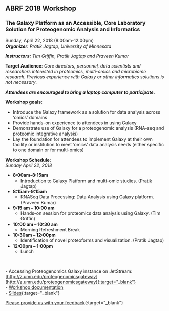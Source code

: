 ## **ABRF 2018 Workshop**

### **The Galaxy Platform as an Accessible, Core Laboratory Solution for Proteogenomic Analysis and Informatics**

Sunday, April 22, 2018 (8:00am-12:00pm) 
<br>
_**Organizer**: Pratik Jagtap, University of Minnesota_

_**Instructors:**  Tim Griffin, Pratik Jagtap and Praveen Kumar_

**Target Audience**: _Core directors, personnel, data scientists and researchers interested in proteomics, multi-omics and microbiome research. Previous experience with Galaxy or other informatics solutions is not necessary_.


**_Attendees are encouraged to bring a laptop computer to participate._**
<br>

**Workshop goals:**

- Introduce the Galaxy framework as a solution for data analysis across ‘omics’ domains
- Provide hands-on experience to attendees in using Galaxy
- Demonstrate use of Galaxy for a proteogenomic analysis (RNA-seq and proteomic integrative analysis)
- Lay the foundation for attendees to implement Galaxy at their own facility or institution to meet ‘omics’ data analysis needs (either specific to one domain or for multi-omics)

**Workshop Schedule:**
<br>
_Sunday April 22, 2018_
 
- **8:00am-8:15am**
    - Introduction to Galaxy Platform and multi-omic studies. (Pratik Jagtap)
- **8:15am-9:15am**
    - RNASeq Data Processing: Data Analysis using Galaxy platform. (Praveen Kumar)
- **9:15 am – 10:00 am**
    - Hands-on session for proteomics data analysis using Galaxy. (Tim Griffin)
- **10:00 am – 10:30 am** 
    - Morning Refreshment Break
- **10:30am – 12:00pm**
    - Identification of novel proteoforms and visualization. (Pratik Jagtap)
- **12:00pm – 1:00pm**
    - Lunch

<br>

\- Accessing Proteogenomics Galaxy instance on JetStream: [http://z.umn.edu/proteogenomicsgateway](http://z.umn.edu/proteogenomicsgateway){:target="_blank"}
<br>
\- [Workshop documentation]()
<br>
\- [Slides](){:target="_blank"}


[Please provide us with your feedback](https://z.umn.edu/asms2017fb){:target="_blank"}


